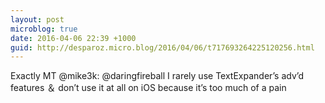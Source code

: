 ```yaml
---
layout: post
microblog: true
date: 2016-04-06 22:39 +1000
guid: http://desparoz.micro.blog/2016/04/06/t717693264225120256.html
---
```

Exactly MT @mike3k: @daringfireball I rarely use TextExpander’s adv’d features ＆ don’t use it at all on iOS because it’s too much of a pain
